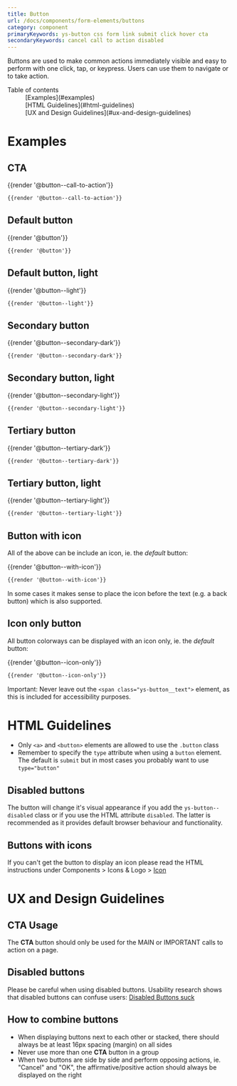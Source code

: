```yaml
---
title: Button
url: /docs/components/form-elements/buttons
category: component
primaryKeywords: ys-button css form link submit click hover cta
secondaryKeywords: cancel call to action disabled
---
```


Buttons are used to make common actions immediately visible and easy to perform with one click, tap, or keypress. Users can use them to navigate or to take action.

<nav class="element-navigation">
  <dl class="element-navigation__list">
    <dt class="element-navigation__title">Table of contents</dt>
    <dd class="element-navigation__item">[Examples](#examples)</dd>
    <dd class="element-navigation__item">[HTML Guidelines](#html-guidelines)</dd>
    <dd class="element-navigation__item">[UX and Design Guidelines](#ux-and-design-guidelines)</dd>
  </dl>
</nav>

# Examples
## CTA
<div class="element-preview">
  <div class="element-preview__inner">{{render '@button--call-to-action'}}</div>
</div>

```html
{{render '@button--call-to-action'}}
```

## Default button
<div class="element-preview">
  <div class="element-preview__inner">{{render '@button'}}</div>
</div>

```html
{{render '@button'}}
```

## Default button, light
<div class="element-preview element-preview--dark">
  <div class="element-preview__inner">{{render '@button--light'}}</div>
</div>

```html
{{render '@button--light'}}
```


## Secondary button
<div class="element-preview">
  <div class="element-preview__inner">{{render '@button--secondary-dark'}}</div>
</div>

```html
{{render '@button--secondary-dark'}}
```

## Secondary button, light
<div class="element-preview element-preview--dark">
  <div class="element-preview__inner">{{render '@button--secondary-light'}}</div>
</div>

```html
{{render '@button--secondary-light'}}
```

## Tertiary button
<div class="element-preview">
  <div class="element-preview__inner">{{render '@button--tertiary-dark'}}</div>
</div>

```html
{{render '@button--tertiary-dark'}}
```

## Tertiary button, light
<div class="element-preview element-preview--dark">
  <div class="element-preview__inner">{{render '@button--tertiary-light'}}</div>
</div>

```html
{{render '@button--tertiary-light'}}
```

## Button with icon
All of the above can be include an icon, ie. the *default* button:
<div class="element-preview">
  <div class="element-preview__inner">{{render '@button--with-icon'}}</div>
</div>

```html
{{render '@button--with-icon'}}
```

In some cases it makes sense to place the icon before the text (e.g. a back button) which is also supported.

## Icon only button
All button colorways can be displayed with an icon only, ie. the *default* button:
<div class="element-preview">
  <div class="element-preview__inner">{{render '@button--icon-only'}}</div>
</div>

```html
{{render '@button--icon-only'}}
```
Important: Never leave out the `<span class="ys-button__text">` element, as this is included for accessibility purposes.


# HTML Guidelines
 - Only `<a>` and `<button>` elements are allowed to use the `.button` class
 - Remember to specify the `type` attribute when using a `button` element. The default is `submit` but in most cases you probably want to use `type="button"`

## Disabled buttons
The button will change it's visual appearance if you add the `ys-button--disabled` class or if you use the HTML attribute `disabled`. The latter is recommended as it provides default browser behaviour and functionality.

## Buttons with icons
If you can't get the button to display an icon please read the HTML instructions under Components > Icons & Logo > [Icon](/docs/components/icons-and-logo/icon)


# UX and Design Guidelines
## CTA Usage
The **CTA** button should only be used for the MAIN or IMPORTANT calls to action on a page.

## Disabled buttons
Please be careful when using disabled buttons. Usability research shows that disabled buttons can confuse users: [Disabled Buttons suck](https://axesslab.com/disabled-buttons-suck/)

## How to combine buttons
- When displaying buttons next to each other or stacked, there should always be at least 16px spacing (margin) on all sides
- Never use more than one **CTA** button in a group
- When two buttons are side by side and perform opposing actions, ie. "Cancel" and "OK", the affirmative/positive action should always be displayed on the right


